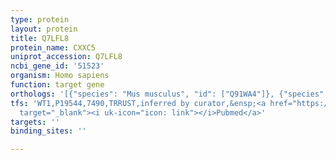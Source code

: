 ```yaml
---
type: protein
layout: protein
title: Q7LFL8
protein_name: CXXC5
uniprot_accession: Q7LFL8
ncbi_gene_id: '51523'
organism: Homo sapiens
function: target gene
orthologs: '[{"species": "Mus musculus", "id": ["Q91WA4"]}, {"species": "Rattus norvegicus", "id": ["Q5XIQ3", "F8WFL6"]}]'
tfs: 'WT1,P19544,7490,TRRUST,inferred by curator,&ensp;<a href="https://www.ncbi.nlm.nih.gov/pubmed/?term=20220130%5Buid%5D+OR+29087512%5Buid%5D"
  target="_blank"><i uk-icon="icon: link"></i>Pubmed</a>'
targets: ''
binding_sites: ''

---
```

